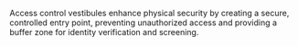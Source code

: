 Access control vestibules enhance physical security by creating a secure, controlled entry point, preventing unauthorized access and providing a buffer zone for identity verification and screening.